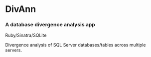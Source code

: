 # DivAnn

### A database divergence analysis app

Ruby/Sinatra/SQLite

Divergence analysis of SQL Server databases/tables across multiple servers.